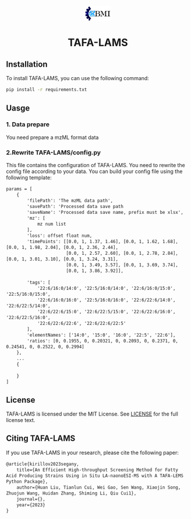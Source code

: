 <div align=center>
<img src="assets/BMI64x38.png" alt="BMI.jpg" style="zoom:70%;" />
</div>

# <p align="center">TAFA-LAMS</p>

## Installation

To install TAFA-LAMS, you can use the following command:

```bash
pip install -r requirements.txt
```

## Uasge

### 1. Data prepare

You need prepare a mzML format data

### 2.Rewrite TAFA-LAMS/config.py

This file contains the configuration of TAFA-LAMS. You need to rewrite the config file according to your data.
You can build your config file using the following template:
```
params = [
    {
        'filePath': 'The mzML data path',
        'savePath': 'Processed data save path
        'saveName': 'Processed data save name, prefix must be xlsx',
        'mz': [
            mz num list
        ],
        'loss': offset float num,
        'timePoints': [[0.0, 1, 1.37, 1.46], [0.0, 1, 1.62, 1.68], [0.0, 1, 1.98, 2.04], [0.0, 1, 2.36, 2.44],
                       [0.0, 1, 2.57, 2.60], [0.0, 1, 2.78, 2.84], [0.0, 1, 3.01, 3.10], [0.0, 1, 3.24, 3.31],
                       [0.0, 1, 3.49, 3.57], [0.0, 1, 3.69, 3.74],
                       [0.0, 1, 3.86, 3.92]],

        'tags': [
            '22:6/16:0/14:0', '22:5/16:0/14:0', '22:6/16:0/15:0', '22:5/16:0/15:0',
            '22:6/16:0/16:0', '22:5/16:0/16:0', '22:6/22:6/14:0', '22:6/22:5/14:0',
            '22:6/22:6/15:0', '22:6/22:5/15:0', '22:6/22:6/16:0', '22:6/22:5/16:0',
            '22:6/22:6/22:6', '22:6/22:6/22:5'
        ],
        'elementNames': ['14:0', '15:0', '16:0', '22:5', '22:6'],
        'ratios': [0, 0.1955, 0, 0.20321, 0, 0.2093, 0, 0.2371, 0, 0.24541, 0, 0.2522, 0, 0.2994]
    },
    ...
    {
        
    }
]
```

## License

TAFA-LAMS is licensed under the MIT License. See [LICENSE](LICENSE) for the full license text.

## Citing TAFA-LAMS

If you use TAFA-LAMS in your research, please cite the following paper:

``` 
@article{kirillov2023segany,
    title={An Efficient High-throughput Screening Method for Fatty Acid Producing Strains Using in Situ LA-naonoESI-MS with A TAFA-LEMS Python Package}, 
    author={Huan Liu, Tianlun Cui, Wei Gao, Sen Wang, Xiaojin Song, Zhuojun Wang, Huidan Zhang, Shiming Li, Qiu Cui1},
    journal={},
    year={2023}
}
```